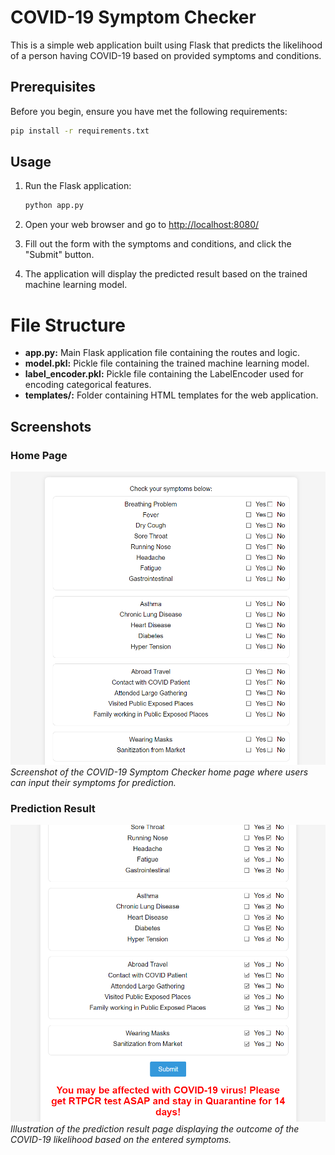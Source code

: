 # COVID-19 Symptom Checker

 This is a simple web application built using Flask that predicts the likelihood of a person having COVID-19 based on provided symptoms and conditions.

## Prerequisites

Before you begin, ensure you have met the following requirements:
```bash
pip install -r requirements.txt
```
## Usage

1. Run the Flask application:

    ```bash
    python app.py
    ```

2. Open your web browser and go to [http://localhost:8080/](http://localhost:8080/)

3. Fill out the form with the symptoms and conditions, and click the "Submit" button.

4. The application will display the predicted result based on the trained machine learning model.

# File Structure

- **app.py:** Main Flask application file containing the routes and logic.
- **model.pkl:** Pickle file containing the trained machine learning model.
- **label_encoder.pkl:** Pickle file containing the LabelEncoder used for encoding categorical features.
- **templates/:** Folder containing HTML templates for the web application.


 ## Screenshots

### Home Page
![Home Page](screenshots/home_page.png)
*Screenshot of the COVID-19 Symptom Checker home page where users can input their symptoms for prediction.*

### Prediction Result
![Prediction Result](screenshots/prediction_result.png)
*Illustration of the prediction result page displaying the outcome of the COVID-19 likelihood based on the entered symptoms.*
